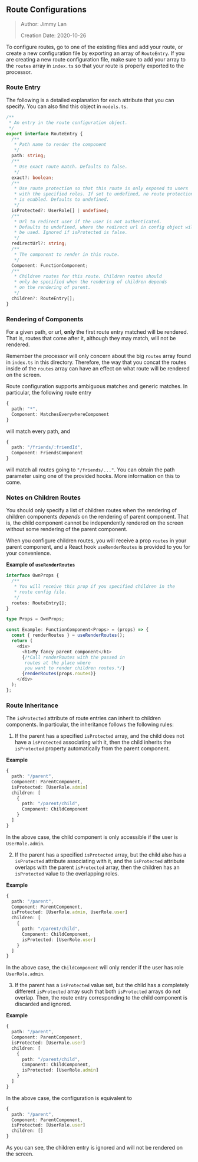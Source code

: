 ## Route Configurations

> Author: Jimmy Lan
>
> Creation Date: 2020-10-26

To configure routes, go to one of the existing files and add your route,
or create a new configuration file by exporting an array of `RouteEntry`.
If you are creating a new route configuration file, make sure to add your
array to the `routes` array in `index.ts` so that your route is properly
exported to the processor.

### Route Entry

The following is a detailed explanation for each attribute that you can specify.
You can also find this object in `models.ts`.

```typescript
/**
 * An entry in the route configuration object.
 */
export interface RouteEntry {
  /**
   * Path name to render the component
   */
  path: string;
  /**
   * Use exact route match. Defaults to false.
   */
  exact?: boolean;
  /**
   * Use route protection so that this route is only exposed to users
   * with the specified roles. If set to undefined, no route protection
   * is enabled. Defaults to undefined.
   */
  isProtected?: UserRole[] | undefined;
  /**
   * Url to redirect user if the user is not authenticated.
   * Defaults to undefined, where the redirect url in config object will
   * be used. Ignored if isProtected is false.
   */
  redirectUrl?: string;
  /**
   * The component to render in this route.
   */
  Component: FunctionComponent;
  /**
   * Children routes for this route. Children routes should
   * only be specified when the rendering of children depends
   * on the rendering of parent.
   */
  children?: RouteEntry[];
}
```

### Rendering of Components

For a given path, or url, **only** the first route entry matched
will be rendered. That is, routes that come after it, although
they may match, will not be rendered.

Remember the processor will only concern about the big `routes` array found in `index.ts`
in this directory. Therefore, the way that you concat the routes inside of the `routes` array
can have an effect on what route will be rendered on the screen.

Route configuration supports ambiguous matches and generic matches. In particular, the following
route entry
```typescript
{
  path: "*",
  Component: MatchesEverywhereComponent
}
```
will match every path, and 
```typescript
{
  path: "/friends/:friendId",
  Component: FriendsComponent
}
```
will match all routes going to `"/friends/..."`.
You can obtain the path parameter using one of the provided hooks.
More information on this to come.

### Notes on Children Routes

You should only specify a list of children routes when the rendering of
children components _depends_ on the rendering of parent component.
That is, the child component cannot be independently rendered on the screen
without some rendering of the parent component.

When you configure children routes, you will receive a prop `routes` in your parent
component, and a React hook `useRenderRoutes` is provided to you
for your convenience.

**Example of `useRenderRoutes`**

```typescript
interface OwnProps {
  /**
   * You will receive this prop if you specified children in the
   * route config file.
   */
  routes: RouteEntry[];
}

type Props = OwnProps;

const Example: FunctionComponent<Props> = (props) => {
  const { renderRoutes } = useRenderRoutes();
  return (
    <div>
      <h1>My fancy parent component</h1>
      {/*Call renderRoutes with the passed in
       routes at the place where
       you want to render children routes.*/}
      {renderRoutes(props.routes)}
    </div>
  );
};
```

### Route Inheritance

The `isProtected` attribute of route entries can inherit to children components.
In particular, the inheritance follows the following rules:

1. If the parent has a specified `isProtected` array, and the child does not have a
`isProtected` associating with it, then the child inherits the `isProtected` property
automatically from the parent component.

**Example**
```typescript
{
  path: "/parent",
  Component: ParentComponent,
  isProtected: [UserRole.admin]
  children: [
    {
      path: "/parent/child",
      Component: ChildComponent
    }
  ]
}
```

In the above case, the child component is only accessible if the user is `UserRole.admin`.

2. If the parent has a specified `isProtected` array, but the child also has a
`isProtected` attribute associating with it, and the `isProtected` attribute overlaps
with the parent `isProtected` array, then the children has an `isProtected` value to
the overlapping roles.

**Example**
```typescript
{
  path: "/parent",
  Component: ParentComponent,
  isProtected: [UserRole.admin, UserRole.user]
  children: [
    {
      path: "/parent/child",
      Component: ChildComponent,
      isProtected: [UserRole.user]
    }
  ]
}
```

In the above case, the `ChildComponent` will only render if the user has role `UserRole.admin`.

3. If the parent has a `isProtected` value set, but the child has a completely different
`isProtected` array such that both `isProtected` arrays do not overlap.
Then, the route entry corresponding to the child component is discarded and ignored.

**Example**
```typescript
{
  path: "/parent",
  Component: ParentComponent,
  isProtected: [UserRole.user]
  children: [
    {
      path: "/parent/child",
      Component: ChildComponent,
      isProtected: [UserRole.admin]
    }
  ]
}
```

In the above case, the configuration is equivalent to
```typescript
{
  path: "/parent",
  Component: ParentComponent,
  isProtected: [UserRole.user]
  children: []
}
```

As you can see, the children entry is ignored and will not be rendered 
on the screen.
